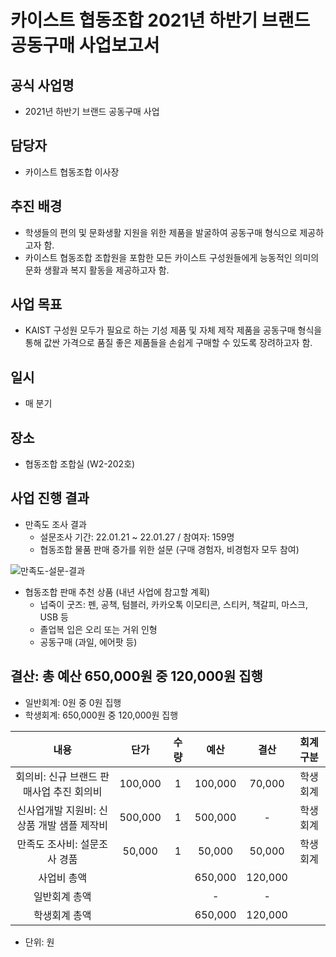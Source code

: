 카이스트 협동조합 2021년 하반기 브랜드 공동구매 사업보고서
==

## 공식 사업명
- 2021년 하반기 브랜드 공동구매 사업

## 담당자
- 카이스트 협동조합 이사장

## 추진 배경
- 학생들의 편의 및 문화생활 지원을 위한 제품을 발굴하여 공동구매 형식으로 제공하고자 함.
- 카이스트 협동조합 조합원을 포함한 모든 카이스트 구성원들에게 능동적인 의미의 문화 생활과 복지 활동을 제공하고자 함.

## 사업 목표
- KAIST 구성원 모두가 필요로 하는 기성 제품 및 자체 제작 제품을 공동구매 형식을 통해 값싼 가격으로 품질 좋은 제품들을 손쉽게 구매할 수 있도록 장려하고자 함.

## 일시
- 매 분기

## 장소 
- 협동조합 조합실 (W2-202호)

## 사업 진행 결과
- 만족도 조사 결과
  - 설문조사 기간: 22.01.21 ~ 22.01.27 / 참여자: 159명
  - 협동조합 물품 판매 증가를 위한 설문 (구매 경험자, 비경험자 모두 참여)

![만족도-설문-결과](./resources/2021년-하반기-브랜드-공동구매-사업보고서.png)

- 협동조합 판매 추천 상품 (내년 사업에 참고할 계획)  
  - 넙죽이 굿즈: 펜, 공책, 텀블러, 카카오톡 이모티콘, 스티커, 책갈피, 마스크, USB 등 
  - 졸업복 입은 오리 또는 거위 인형 
  - 공동구매 (과일, 에어팟 등)
 
## 결산: 총 예산 650,000원 중 120,000원 집행
   - 일반회계:  0원 중 0원 집행
   - 학생회계:  650,000원 중 120,000원 집행
  
| 내용                       | 단가      | 수량 | 예산      | 결산      | 회계구분 |
|:--------------------------:|:---------:|:----:|:---------:|:---------:|:------:|
| 회의비: 신규 브랜드 판매사업 추진 회의비  | 100,000 | 1  | 100,000 | 70,000  | 학생회계 |
| 신사업개발 지원비: 신상품 개발 샘플 제작비 | 500,000 | 1  | 500,000 | -       | 학생회계 |
| 만족도 조사비: 설문조사 경품         | 50,000  | 1  | 50,000  | 50,000  | 학생회계 |
| 사업비 총액                   |         |    | 650,000 | 120,000 |      |
| 일반회계 총액                  |         |    | -       | -       |      |
| 학생회계 총액                  |         |    | 650,000 | 120,000 |      |

   - 단위: 원
